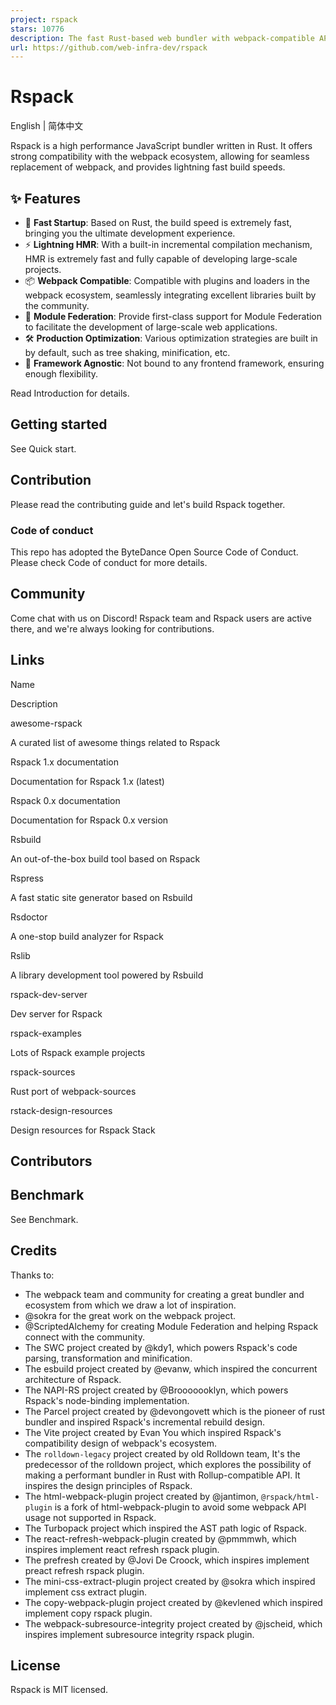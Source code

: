 ```yaml
---
project: rspack
stars: 10776
description: The fast Rust-based web bundler with webpack-compatible API 🦀️
url: https://github.com/web-infra-dev/rspack
---
```


Rspack
======

English | 简体中文

Rspack is a high performance JavaScript bundler written in Rust. It offers strong compatibility with the webpack ecosystem, allowing for seamless replacement of webpack, and provides lightning fast build speeds.

✨ Features
----------

-   🚀 **Fast Startup**: Based on Rust, the build speed is extremely fast, bringing you the ultimate development experience.
-   ⚡ **Lightning HMR**: With a built-in incremental compilation mechanism, HMR is extremely fast and fully capable of developing large-scale projects.
-   📦 **Webpack Compatible**: Compatible with plugins and loaders in the webpack ecosystem, seamlessly integrating excellent libraries built by the community.
-   🎨 **Module Federation**: Provide first-class support for Module Federation to facilitate the development of large-scale web applications.
-   🛠️ **Production Optimization**: Various optimization strategies are built in by default, such as tree shaking, minification, etc.
-   🎯 **Framework Agnostic**: Not bound to any frontend framework, ensuring enough flexibility.

Read Introduction for details.

Getting started
---------------

See Quick start.

Contribution
------------

Please read the contributing guide and let's build Rspack together.

### Code of conduct

This repo has adopted the ByteDance Open Source Code of Conduct. Please check Code of conduct for more details.

Community
---------

Come chat with us on Discord! Rspack team and Rspack users are active there, and we're always looking for contributions.

Links
-----

Name

Description

awesome-rspack

A curated list of awesome things related to Rspack

Rspack 1.x documentation

Documentation for Rspack 1.x (latest)

Rspack 0.x documentation

Documentation for Rspack 0.x version

Rsbuild

An out-of-the-box build tool based on Rspack

Rspress

A fast static site generator based on Rsbuild

Rsdoctor

A one-stop build analyzer for Rspack

Rslib

A library development tool powered by Rsbuild

rspack-dev-server

Dev server for Rspack

rspack-examples

Lots of Rspack example projects

rspack-sources

Rust port of webpack-sources

rstack-design-resources

Design resources for Rspack Stack

Contributors
------------

Benchmark
---------

See Benchmark.

Credits
-------

Thanks to:

-   The webpack team and community for creating a great bundler and ecosystem from which we draw a lot of inspiration.
-   @sokra for the great work on the webpack project.
-   @ScriptedAlchemy for creating Module Federation and helping Rspack connect with the community.
-   The SWC project created by @kdy1, which powers Rspack's code parsing, transformation and minification.
-   The esbuild project created by @evanw, which inspired the concurrent architecture of Rspack.
-   The NAPI-RS project created by @Brooooooklyn, which powers Rspack's node-binding implementation.
-   The Parcel project created by @devongovett which is the pioneer of rust bundler and inspired Rspack's incremental rebuild design.
-   The Vite project created by Evan You which inspired Rspack's compatibility design of webpack's ecosystem.
-   The `rolldown-legacy` project created by old Rolldown team, It's the predecessor of the rolldown project, which explores the possibility of making a performant bundler in Rust with Rollup-compatible API. It inspires the design principles of Rspack.
-   The html-webpack-plugin project created by @jantimon, `@rspack/html-plugin` is a fork of html-webpack-plugin to avoid some webpack API usage not supported in Rspack.
-   The Turbopack project which inspired the AST path logic of Rspack.
-   The react-refresh-webpack-plugin created by @pmmmwh, which inspires implement react refresh rspack plugin.
-   The prefresh created by @Jovi De Croock, which inspires implement preact refresh rspack plugin.
-   The mini-css-extract-plugin project created by @sokra which inspired implement css extract plugin.
-   The copy-webpack-plugin project created by @kevlened which inspired implement copy rspack plugin.
-   The webpack-subresource-integrity project created by @jscheid, which inspires implement subresource integrity rspack plugin.

License
-------

Rspack is MIT licensed.

